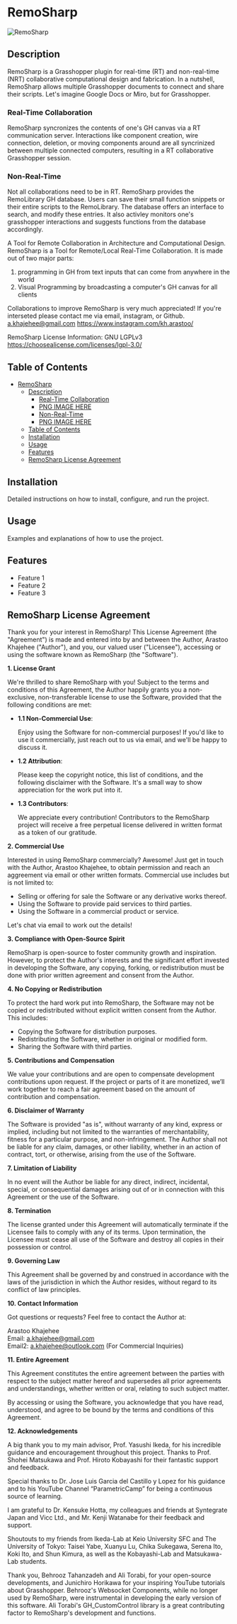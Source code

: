 # RemoSharp

![RemoSharp](/Overal%20Diagram.jpg)

## Description

RemoSharp is a Grasshopper plugin for real-time (RT) and non-real-time (NRT) collaborative computational design and fabrication.
In a nutshell, RemoSharp allows multiple Grasshopper documents to connect and share their scripts. Let's imagine Google Docs or Miro, but for Grasshopper.

### Real-Time Collaboration
RemoSharp syncronizes the contents of one's GH canvas via a RT communication server. Interactions like component creation, wire connection, deletion, or moving components around are all syncrinized between multiple connected computers, resulting in a RT collaborative Grasshopper session.

### Non-Real-Time 
Not all collaborations need to be in RT. RemoSharp provides the RemoLibrary GH database. Users can save their small function snippets or their entire scripts to the RemoLibrary. The database offers an interface to search, and modify these entries. It also activley monitors one's grasshopper interactions and suggests functions from the database accordingly.

A Tool for Remote Collaboration in Architecture and Computational Design.
RemoSharp is a Tool for Remote/Local Real-Time Collaboration.
It is made out of two major parts:
1. programming in GH from text inputs that can come from anywhere in the world
2. Visual Programming by broadcasting a computer's GH canvas for all clients

Collaborations to improve RemoSharp is very much appreciated!
If you're interseted please contact me via email, instagram, or Github.
a.khajehee@gmail.com
https://www.instagram.com/kh.arastoo/

RemoSharp License Information:
GNU LGPLv3
https://choosealicense.com/licenses/lgpl-3.0/

## Table of Contents
- [RemoSharp](#remosharp)
  - [Description](#description)
    - [Real-Time Collaboration](#real-time-collaboration)
    - [PNG IMAGE HERE](#png-image-here)
    - [Non-Real-Time](#non-real-time)
    - [PNG IMAGE HERE](#png-image-here-1)
  - [Table of Contents](#table-of-contents)
  - [Installation](#installation)
  - [Usage](#usage)
  - [Features](#features)
  - [RemoSharp License Agreement](#remosharp-license-agreement)

## Installation
Detailed instructions on how to install, configure, and run the project.

## Usage
Examples and explanations of how to use the project.

## Features
- Feature 1
- Feature 2
- Feature 3

## RemoSharp License Agreement

Thank you for your interest in RemoSharp! This License Agreement (the "Agreement") is made and entered into by and between the Author, Arastoo Khajehee ("Author"), and you, our valued user ("Licensee"), accessing or using the software known as RemoSharp (the "Software").

**1. License Grant**

We're thrilled to share RemoSharp with you! Subject to the terms and conditions of this Agreement, the Author happily grants you a non-exclusive, non-transferable license to use the Software, provided that the following conditions are met:

- **1.1 Non-Commercial Use**: 
  
  Enjoy using the Software for non-commercial purposes! If you'd like to use it commercially, just reach out to us via email, and we'll be happy to discuss it.

- **1.2 Attribution**: 
  
  Please keep the copyright notice, this list of conditions, and the following disclaimer with the Software. It's a small way to show appreciation for the work put into it.

- **1.3 Contributors**:
  
  We appreciate every contribution! Contributors to the RemoSharp project will receive a free perpetual license delivered in written format as a token of our gratitude.

**2. Commercial Use**

Interested in using RemoSharp commercially? Awesome! Just get in touch with the Author, Arastoo Khajehee, to obtain permission and reach an aggreement via email or other written formats. Commercial use includes but is not limited to:

- Selling or offering for sale the Software or any derivative works thereof.
- Using the Software to provide paid services to third parties.
- Using the Software in a commercial product or service.

Let's chat via email to work out the details!

**3. Compliance with Open-Source Spirit**

RemoSharp is open-source to foster community growth and inspiration. However, to protect the Author's interests and the significant effort invested in developing the Software, any copying, forking, or redistribution must be done with prior written agreement and consent from the Author.

**4. No Copying or Redistribution**

To protect the hard work put into RemoSharp, the Software may not be copied or redistributed without explicit written consent from the Author. This includes:

- Copying the Software for distribution purposes.
- Redistributing the Software, whether in original or modified form.
- Sharing the Software with third parties.

**5. Contributions and Compensation**

We value your contributions and are open to compensate development contributions upon request. If the project or parts of it are monetized, we’ll work together to reach a fair agreement based on the amount of contribution and compensation.

**6. Disclaimer of Warranty**

The Software is provided "as is", without warranty of any kind, express or implied, including but not limited to the warranties of merchantability, fitness for a particular purpose, and non-infringement. The Author shall not be liable for any claim, damages, or other liability, whether in an action of contract, tort, or otherwise, arising from the use of the Software.

**7. Limitation of Liability**

In no event will the Author be liable for any direct, indirect, incidental, special, or consequential damages arising out of or in connection with this Agreement or the use of the Software.

**8. Termination**

The license granted under this Agreement will automatically terminate if the Licensee fails to comply with any of its terms. Upon termination, the Licensee must cease all use of the Software and destroy all copies in their possession or control.

**9. Governing Law**

This Agreement shall be governed by and construed in accordance with the laws of the jurisdiction in which the Author resides, without regard to its conflict of law principles.

**10. Contact Information**

Got questions or requests? Feel free to contact the Author at:

Arastoo Khajehee  
Email: a.khajehee@gmail.com  
Email2: a.khajehee@outlook.com (For Commercial Inquiries)

**11. Entire Agreement**

This Agreement constitutes the entire agreement between the parties with respect to the subject matter hereof and supersedes all prior agreements and understandings, whether written or oral, relating to such subject matter.

By accessing or using the Software, you acknowledge that you have read, understood, and agree to be bound by the terms and conditions of this Agreement.

**12. Acknowledgements**

A big thank you to my main advisor, Prof. Yasushi Ikeda, for his incredible guidance and encouragement throughout this project. Thanks to Prof. Shohei Matsukawa and Prof. Hiroto Kobayashi for their fantastic support and feedback.

Special thanks to Dr. Jose Luis Garcia del Castillo y Lopez for his guidance and to his YouTube Channel “ParametricCamp” for being a continuous source of learning.

I am grateful to Dr. Kensuke Hotta, my colleagues and friends at Syntegrate Japan and Vicc Ltd., and Mr. Kenji Watanabe for their feedback and support.

Shoutouts to my friends from Ikeda-Lab at Keio University SFC and The University of Tokyo: Taisei Yabe, Xuanyu Lu, Chika Sukegawa, Serena Ito, Koki Ito, and Shun Kimura, as well as the Kobayashi-Lab and Matsukawa-Lab students.

Thank you, Behrooz Tahanzadeh and Ali Torabi, for your open-source developments, and Junichiro Horikawa for your inspiring YouTube tutorials about Grasshopper. Behrooz's Websocket Components, while no longer used by RemoSharp, were instrumental in developing the early version of this software. Ali Torabi's GH_CustomControl library is a great contributing factor to RemoSharp's development and functions.
